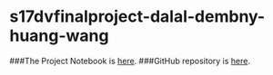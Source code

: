 # s17dvfinalproject-dalal-dembny-huang-wang
###The Project Notebook is [here](Final_Project.nb.html). 
###GitHub repository is [here](https://github.com/CannataUTDV/s17dvfinalproject-dalal-dembny-huang-wang).